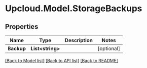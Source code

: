 # Upcloud.Model.StorageBackups
## Properties

Name | Type | Description | Notes
------------ | ------------- | ------------- | -------------
**Backup** | **List&lt;string&gt;** |  | [optional] 

[[Back to Model list]](../README.md#documentation-for-models) [[Back to API list]](../README.md#documentation-for-api-endpoints) [[Back to README]](../README.md)

